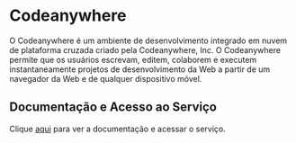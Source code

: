 # Codeanywhere

O Codeanywhere é um ambiente de desenvolvimento integrado em nuvem de plataforma cruzada criado pela Codeanywhere, Inc. O Codeanywhere permite que os usuários escrevam, editem, colaborem e executem instantaneamente projetos de desenvolvimento da Web a partir de um navegador da Web e de qualquer dispositivo móvel.

## Documentação e Acesso ao Serviço

Clique [aqui](https://codeanywhere.com) para ver a documentação e acessar o serviço.